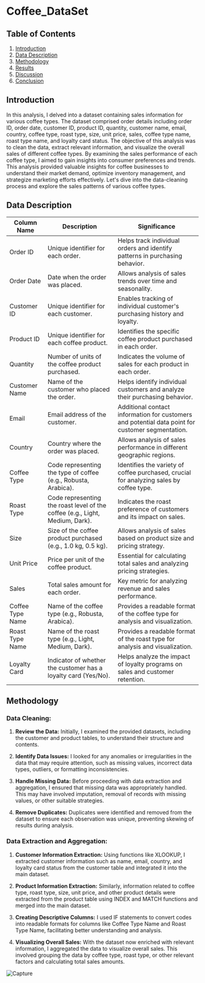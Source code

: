 # Coffee_DataSet
## Table of Contents
1. [Introduction](#introduction)
4. [Data Description](#data-description)
5. [Methodology](#methodology)
6. [Results](#results)
7. [Discussion](#discussion)
15. [Conclusion](#conclusion)

## Introduction
In this analysis, I delved into a dataset containing sales information for various coffee types. The dataset comprised order details including order ID, order date, customer ID, product ID, quantity, customer name, email, country, coffee type, roast type, size, unit price, sales, coffee type name, roast type name, and loyalty card status.
The objective of this analysis was to clean the data, extract relevant information, and visualize the overall sales of different coffee types. By examining the sales performance of each coffee type, I aimed to gain insights into consumer preferences and trends.
This analysis provided valuable insights for coffee businesses to understand their market demand, optimize inventory management, and strategize marketing efforts effectively. Let's dive into the data-cleaning process and explore the sales patterns of various coffee types.

## Data Description
| Column Name      | Description                                                                                           | Significance                                                               |
|------------------|-------------------------------------------------------------------------------------------------------|----------------------------------------------------------------------------|
| Order ID         | Unique identifier for each order.                                                                     | Helps track individual orders and identify patterns in purchasing behavior. |
| Order Date       | Date when the order was placed.                                                                       | Allows analysis of sales trends over time and seasonality.                 |
| Customer ID      | Unique identifier for each customer.                                                                  | Enables tracking of individual customer's purchasing history and loyalty.   |
| Product ID       | Unique identifier for each coffee product.                                                            | Identifies the specific coffee product purchased in each order.            |
| Quantity         | Number of units of the coffee product purchased.                                                       | Indicates the volume of sales for each product in each order.             |
| Customer Name    | Name of the customer who placed the order.                                                             | Helps identify individual customers and analyze their purchasing behavior. |
| Email            | Email address of the customer.                                                                        | Additional contact information for customers and potential data point for customer segmentation. |
| Country          | Country where the order was placed.                                                                   | Allows analysis of sales performance in different geographic regions.     |
| Coffee Type      | Code representing the type of coffee (e.g., Robusta, Arabica).                                         | Identifies the variety of coffee purchased, crucial for analyzing sales by coffee type. |
| Roast Type       | Code representing the roast level of the coffee (e.g., Light, Medium, Dark).                          | Indicates the roast preference of customers and its impact on sales.      |
| Size             | Size of the coffee product purchased (e.g., 1.0 kg, 0.5 kg).                                           | Allows analysis of sales based on product size and pricing strategy.      |
| Unit Price       | Price per unit of the coffee product.                                                                 | Essential for calculating total sales and analyzing pricing strategies.   |
| Sales            | Total sales amount for each order.                                                                    | Key metric for analyzing revenue and sales performance.                   |
| Coffee Type Name | Name of the coffee type (e.g., Robusta, Arabica).                                                     | Provides a readable format of the coffee type for analysis and visualization. |
| Roast Type Name  | Name of the roast type (e.g., Light, Medium, Dark).                                                   | Provides a readable format of the roast type for analysis and visualization. |
| Loyalty Card     | Indicator of whether the customer has a loyalty card (Yes/No).                                         | Helps analyze the impact of loyalty programs on sales and customer retention. |


## Methodology

### Data Cleaning:

1. **Review the Data:** Initially, I examined the provided datasets, including the customer and product tables, to understand their structure and contents.

2. **Identify Data Issues:** I looked for any anomalies or irregularities in the data that may require attention, such as missing values, incorrect data types, outliers, or formatting inconsistencies.

3. **Handle Missing Data:** Before proceeding with data extraction and aggregation, I ensured that missing data was appropriately handled. This may have involved imputation, removal of records with missing values, or other suitable strategies.

4. **Remove Duplicates:** Duplicates were identified and removed from the dataset to ensure each observation was unique, preventing skewing of results during analysis.
  
### Data Extraction and Aggregation:

1. **Customer Information Extraction:** Using functions like XLOOKUP, I extracted customer information such as name, email, country, and loyalty card status from the customer table and integrated it into the main dataset.

2. **Product Information Extraction:** Similarly, information related to coffee type, roast type, size, unit price, and other product details were extracted from the product table using INDEX and MATCH functions and merged into the main dataset.

3. **Creating Descriptive Columns:** I used IF statements to convert codes into readable formats for columns like Coffee Type Name and Roast Type Name, facilitating better understanding and analysis.

4. **Visualizing Overall Sales:** With the dataset now enriched with relevant information, I aggregated the data to visualize overall sales. This involved grouping the data by coffee type, roast type, or other relevant factors and calculating total sales amounts.

![Capture](https://github.com/Ariel70/Coffee_DataSet/assets/60137528/3b85d911-82c6-4a2a-a785-9e021ff676a3)

